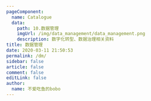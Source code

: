 ```yaml
---
pageComponent: 
  name: Catalogue
  data: 
    path: 10.数据管理
    imgUrl: /img/data_management/data_management.png
    description: 数字化转型、数据治理相关资料
title: 数据管理
date: 2020-03-11 21:50:53
permalink: /dm/
sidebar: false
article: false
comment: false
editLink: false
author: 
  name: 不爱吃鱼的bobo
---
```

